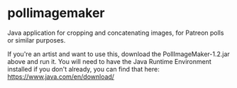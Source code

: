 # pollimagemaker
Java application for cropping and concatenating images, for Patreon polls or similar purposes.

If you're an artist and want to use this, download the PollImageMaker-1.2.jar above and run it. You will need to have the Java Runtime Environment installed if you don't already, you can find that here: https://www.java.com/en/download/

